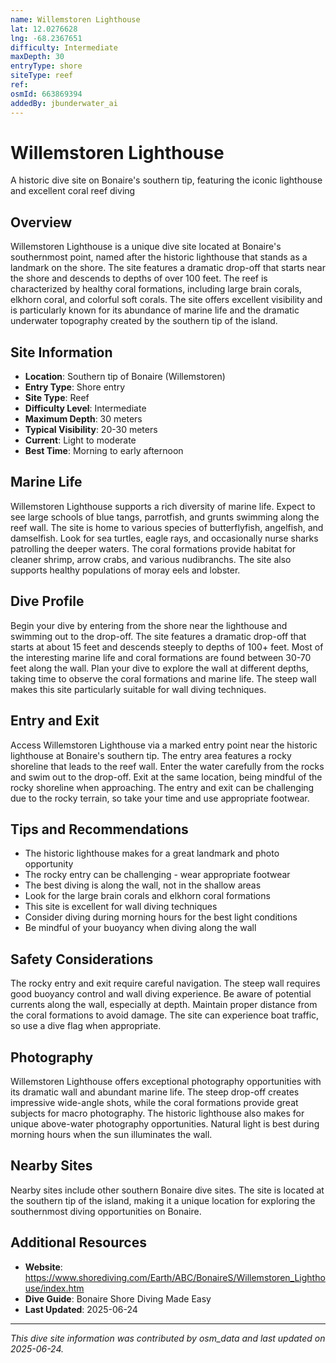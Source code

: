 ```yaml
---
name: Willemstoren Lighthouse
lat: 12.0276628
lng: -68.2367651
difficulty: Intermediate
maxDepth: 30
entryType: shore
siteType: reef
ref: 
osmId: 663869394
addedBy: jbunderwater_ai
---
```


# Willemstoren Lighthouse

A historic dive site on Bonaire's southern tip, featuring the iconic lighthouse and excellent coral reef diving

## Overview
Willemstoren Lighthouse is a unique dive site located at Bonaire's southernmost point, named after the historic lighthouse that stands as a landmark on the shore. The site features a dramatic drop-off that starts near the shore and descends to depths of over 100 feet. The reef is characterized by healthy coral formations, including large brain corals, elkhorn coral, and colorful soft corals. The site offers excellent visibility and is particularly known for its abundance of marine life and the dramatic underwater topography created by the southern tip of the island.

## Site Information
- **Location**: Southern tip of Bonaire (Willemstoren)
- **Entry Type**: Shore entry
- **Site Type**: Reef
- **Difficulty Level**: Intermediate
- **Maximum Depth**: 30 meters
- **Typical Visibility**: 20-30 meters
- **Current**: Light to moderate
- **Best Time**: Morning to early afternoon

## Marine Life
Willemstoren Lighthouse supports a rich diversity of marine life. Expect to see large schools of blue tangs, parrotfish, and grunts swimming along the reef wall. The site is home to various species of butterflyfish, angelfish, and damselfish. Look for sea turtles, eagle rays, and occasionally nurse sharks patrolling the deeper waters. The coral formations provide habitat for cleaner shrimp, arrow crabs, and various nudibranchs. The site also supports healthy populations of moray eels and lobster.

## Dive Profile
Begin your dive by entering from the shore near the lighthouse and swimming out to the drop-off. The site features a dramatic drop-off that starts at about 15 feet and descends steeply to depths of 100+ feet. Most of the interesting marine life and coral formations are found between 30-70 feet along the wall. Plan your dive to explore the wall at different depths, taking time to observe the coral formations and marine life. The steep wall makes this site particularly suitable for wall diving techniques.

## Entry and Exit
Access Willemstoren Lighthouse via a marked entry point near the historic lighthouse at Bonaire's southern tip. The entry area features a rocky shoreline that leads to the reef wall. Enter the water carefully from the rocks and swim out to the drop-off. Exit at the same location, being mindful of the rocky shoreline when approaching. The entry and exit can be challenging due to the rocky terrain, so take your time and use appropriate footwear.

## Tips and Recommendations
- The historic lighthouse makes for a great landmark and photo opportunity
- The rocky entry can be challenging - wear appropriate footwear
- The best diving is along the wall, not in the shallow areas
- Look for the large brain corals and elkhorn coral formations
- This site is excellent for wall diving techniques
- Consider diving during morning hours for the best light conditions
- Be mindful of your buoyancy when diving along the wall

## Safety Considerations
The rocky entry and exit require careful navigation. The steep wall requires good buoyancy control and wall diving experience. Be aware of potential currents along the wall, especially at depth. Maintain proper distance from the coral formations to avoid damage. The site can experience boat traffic, so use a dive flag when appropriate.

## Photography
Willemstoren Lighthouse offers exceptional photography opportunities with its dramatic wall and abundant marine life. The steep drop-off creates impressive wide-angle shots, while the coral formations provide great subjects for macro photography. The historic lighthouse also makes for unique above-water photography opportunities. Natural light is best during morning hours when the sun illuminates the wall.

## Nearby Sites
Nearby sites include other southern Bonaire dive sites. The site is located at the southern tip of the island, making it a unique location for exploring the southernmost diving opportunities on Bonaire.

## Additional Resources
- **Website**: https://www.shorediving.com/Earth/ABC/BonaireS/Willemstoren_Lighthouse/index.htm
- **Dive Guide**: Bonaire Shore Diving Made Easy
- **Last Updated**: 2025-06-24

---
*This dive site information was contributed by osm_data and last updated on 2025-06-24.* 